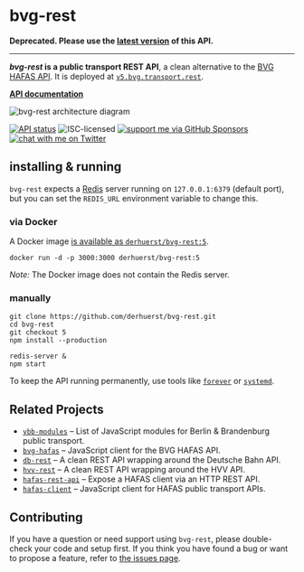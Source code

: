 # bvg-rest

**Deprecated. Please use the [latest version](https://github.com/derhuerst/bvg-rest) of this API.**

---

***bvg-rest* is a public transport REST API**, a clean alternative to the [BVG HAFAS API](https://github.com/public-transport/hafas-client/blob/e02a20b1de59bda3cd380445b6105e4c46036636/p/bvg/readme.md). It is deployed at [`v5.bvg.transport.rest`](https://v5.bvg.transport.rest/).

[**API documentation**](docs/readme.md)

![bvg-rest architecture diagram](architecture.svg)

[![API status](https://badgen.net/uptime-robot/status/m784879513-ed3cc45a865db0ba57af0001)](https://stats.uptimerobot.com/57wNLs39M/784879513)
![ISC-licensed](https://img.shields.io/github/license/derhuerst/bvg-rest.svg)
[![support me via GitHub Sponsors](https://img.shields.io/badge/support%20me-donate-fa7664.svg)](https://github.com/sponsors/derhuerst)
[![chat with me on Twitter](https://img.shields.io/badge/chat%20with%20me-on%20Twitter-1da1f2.svg)](https://twitter.com/derhuerst)


## installing & running

`bvg-rest` expects a [Redis](https://redis.io/) server running on `127.0.0.1:6379` (default port), but you can set the `REDIS_URL` environment variable to change this.

### via Docker

A Docker image [is available as `derhuerst/bvg-rest:5`](https://hub.docker.com/r/derhuerst/bvg-rest:5).

```shell
docker run -d -p 3000:3000 derhuerst/bvg-rest:5
```

*Note:* The Docker image does not contain the Redis server.

### manually

```shell
git clone https://github.com/derhuerst/bvg-rest.git
cd bvg-rest
git checkout 5
npm install --production

redis-server &
npm start
```

To keep the API running permanently, use tools like [`forever`](https://github.com/foreverjs/forever#forever) or [`systemd`](https://wiki.debian.org/systemd).


## Related Projects

- [`vbb-modules`](https://github.com/derhuerst/vbb-modules) – List of JavaScript modules for Berlin & Brandenburg public transport.
- [`bvg-hafas`](https://github.com/public-transport/bvg-hafas) – JavaScript client for the BVG HAFAS API.
- [`db-rest`](https://github.com/derhuerst/db-rest) – A clean REST API wrapping around the Deutsche Bahn API.
- [`hvv-rest`](https://github.com/derhuerst/hvv-rest) – A clean REST API wrapping around the HVV API.
- [`hafas-rest-api`](https://github.com/public-transport/hafas-rest-api) – Expose a HAFAS client via an HTTP REST API.
- [`hafas-client`](https://github.com/public-transport/hafas-client) – JavaScript client for HAFAS public transport APIs.


## Contributing

If you have a question or need support using `bvg-rest`, please double-check your code and setup first. If you think you have found a bug or want to propose a feature, refer to [the issues page](https://github.com/derhuerst/bvg-rest/issues).

